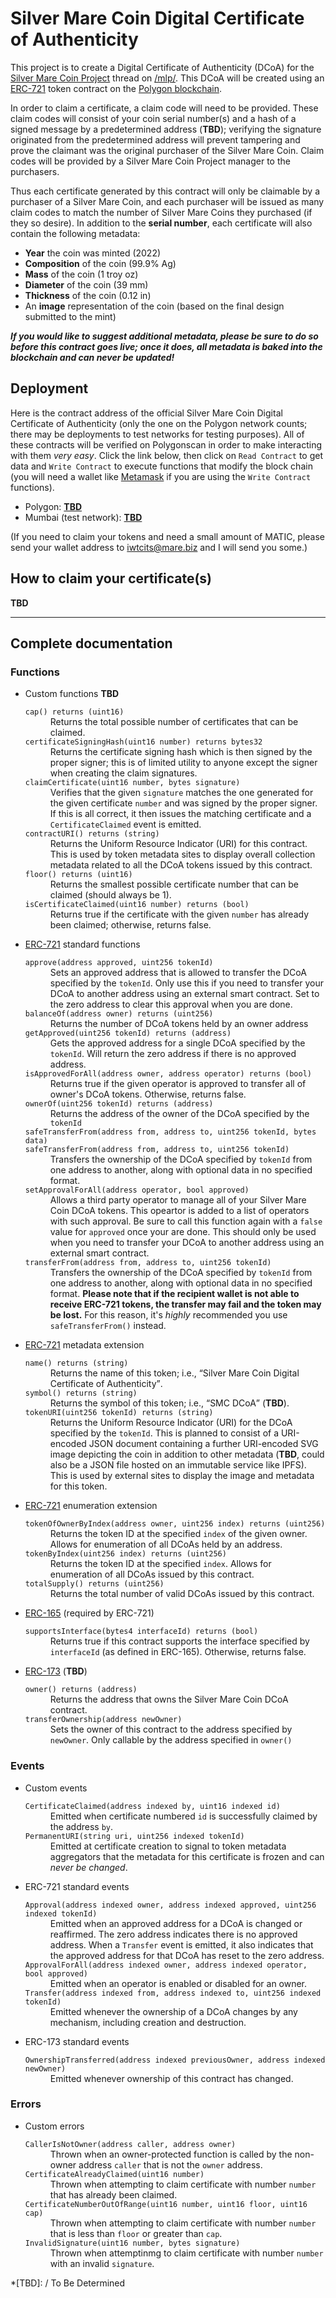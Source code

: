 # Silver Mare Coin Digital Certificate of Authenticity

This project is to create a Digital Certificate of Authenticity (DCoA) for the [Silver Mare Coin Project](https://desuarchive.org/mlp/search/subject/mlpmg/) thread on [/mlp/](https://4channel.org/mlp/).  This DCoA will be created using an [ERC-721](https://eips.ethereum.org/EIPS/eip-721) token contract on the [Polygon blockchain](https://polygon.technology/).

In order to claim a certificate, a claim code will need to be provided.  These claim codes will consist of your coin serial number(s) and a hash of a signed message by a predetermined address (**TBD**); verifying the signature originated from the predetermined address will prevent tampering and prove the claimant was the original purchaser of the Silver Mare Coin.  Claim codes will be provided by a Silver Mare Coin Project manager to the purchasers.

Thus each certificate generated by this contract will only be claimable by a purchaser of a Silver Mare Coin, and each purchaser will be issued as many claim codes to match the number of Silver Mare Coins they purchased (if they so desire).  In addition to the **serial number**, each certificate will also contain the following metadata:

* **Year** the coin was minted (2022)
* **Composition** of the coin (99.9% Ag)
* **Mass** of the coin (1 troy oz)
* **Diameter** of the coin (39 mm)
* **Thickness** of the coin (0.12 in)
* An **image** representation of the coin (based on the final design submitted to the mint)

***If you would like to suggest additional metadata, please be sure to do so before this contract goes live; once it does, all metadata is baked into the blockchain and can never be updated!***

## Deployment
Here is the contract address of the official Silver Mare Coin Digital Certificate of Authenticity (only the one on the Polygon network counts; there may be deployments to test networks for testing purposes).  All of these contracts will be verified on Polygonscan in order to make interacting with them *very easy*.  Click the link below, then click on `Read Contract` to get data and `Write Contract` to execute functions that modify the block chain (you will need a wallet like [Metamask](https://metamask.io/) if you are using the `Write Contract` functions).

* Polygon: **[TBD](https://polygonscan.com/address/TBD#code "View on Polygonscan")**
* Mumbai (test network): **[TBD](https://polygonscan.com/address/TBD#code "View on Polygonscan")**

(If you need to claim your tokens and need a small amount of MATIC, please send your wallet address to <iwtcits@mare.biz> and I will send you some.)

## How to claim your certificate(s)
**TBD**

---

## Complete documentation
### Functions
<ul>
<li>Custom functions <b>TBD</b>
<dl>
<dt><code>cap() returns (uint16)</code></dt>
<dd>Returns the total possible number of certificates that can be claimed.</dd>

<dt><code>certificateSigningHash(uint16 number) returns bytes32</code></dt>
<dd>Returns the certificate signing hash which is then signed by the proper signer; this is of limited utility to anyone except the signer when creating the claim signatures.</dd>

<dt><code>claimCertificate(uint16 number, bytes signature)</code></dt>
<dd>Verifies that the given <code>signature</code> matches the one generated for the given certificate <code>number</code> and was signed by the proper signer.  If this is all correct, it then issues the matching certificate and a <code>CertificateClaimed</code> event is emitted.</dd>

<dt><code>contractURI() returns (string)</code></dt>
<dd>Returns the Uniform Resource Indicator (URI) for this contract.  This is used by token metadata sites to display overall collection metadata related to all the DCoA tokens issued by this contract.</dd>

<dt><code>floor() returns (uint16)</code></dt>
<dd>Returns the smallest possible certificate number that can be claimed (should always be 1).</dd>

<dt><code>isCertificateClaimed(uint16 number) returns (bool)</code></dt>
<dd>Returns true if the certificate with the given <code>number</code> has already been claimed; otherwise, returns false.</dd>
</dl>
</li>
<li><a href="https://eips.ethereum.org/EIPS/eip-721">ERC-721</a> standard functions
<dl>
<dt><code>approve(address approved, uint256 tokenId)</code></dt>
<dd>Sets an approved address that is allowed to transfer the DCoA specified by the <code>tokenId</code>.  Only use this if you need to transfer your DCoA to another address using an external smart contract.  Set to the zero address to clear this approval when you are done.</dd>

<dt><code>balanceOf(address owner) returns (uint256)</code></dt>
<dd>Returns the number of DCoA tokens held by an owner address</dd>

<dt><code>getApproved(uint256 tokenId) returns (address)</code></dt>
<dd>Gets the approved address for a single DCoA specified by the <code>tokenId</code>.  Will return the zero address if there is no approved address.</dd>

<dt><code>isApprovedForAll(address owner, address operator) returns (bool)</code></dt>
<dd>Returns true if the given operator is approved to transfer all of owner's DCoA tokens.  Otherwise, returns false.</dd>

<dt><code>ownerOf(uint256 tokenId) returns (address)</code></dt>
<dd>Returns the address of the owner of the DCoA specified by the <code>tokenId</code></dd>

<dt><code>safeTransferFrom(address from, address to, uint256 tokenId, bytes data)</code></dt>
<dt><code>safeTransferFrom(address from, address to, uint256 tokenId)</code></dt>
<dd>Transfers the ownership of the DCoA specified by <code>tokenId</code> from one address to another, along with optional data in no specified format.</dd>

<dt><code>setApprovalForAll(address operator, bool approved)</code></dt>
<dd>Allows a third party operator to manage all of your Silver Mare Coin DCoA tokens.  This opeartor is added to a list of operators with such approval.  Be sure to call this function again with a <code>false</code> value for <code>approved</code> once your are done.  This should only be used when you need to transfer your DCoA to another address using an external smart contract.</dd>

<dt><code>transferFrom(address from, address to, uint256 tokenId)</code></dt>
<dd>Transfers the ownership of the DCoA specified by <code>tokenId</code> from one address to another, along with optional data in no specified format.  <b>Please note that if the recipient wallet is not able to receive ERC-721 tokens, the transfer may fail and the token may be lost.</b>  For this reason, it's <i>highly</i> recommended you use <code>safeTransferFrom()</code> instead.</dd>
</dl>
</li>
<li><a href="https://eips.ethereum.org/EIPS/eip-721">ERC-721</a> metadata extension
<dl>
<dt><code>name() returns (string)</code></dt>
<dd>Returns the name of this token; i.e., <q>Silver Mare Coin Digital Certificate of Authenticity</q>.</dd>

<dt><code>symbol() returns (string)</code></dt>
<dd>Returns the symbol of this token; i.e., <q>SMC DCoA</q> (<b>TBD</b>).</dd>

<dt><code>tokenURI(uint256 tokenId) returns (string)</code></dt>
<dd>Returns the Uniform Resource Indicator (URI) for the DCoA specified by the <code>tokenId</code>.  This is planned to consist of a URI-encoded JSON document containing a further URI-encoded SVG image depicting the coin in addition to other metadata (<b>TBD</b>, could also be a JSON file hosted on an immutable service like IPFS).  This is used by external sites to display the image and metadata for this token.</dd>
</dl>
</li>
<li><a href="https://eips.ethereum.org/EIPS/eip-721">ERC-721</a> enumeration extension
<dl>
<dt><code>tokenOfOwnerByIndex(address owner, uint256 index) returns (uint256)</code></dt>
<dd>Returns the token ID at the specified <code>index</code> of the given owner.  Allows for enumeration of all DCoAs held by an address.</dd>

<dt><code>tokenByIndex(uint256 index) returns (uint256)</code></dt>
<dd>Returns the token ID at the specified <code>index</code>.  Allows for enumeration of all DCoAs issued by this contract.</dd>

<dt><code>totalSupply() returns (uint256)</code></dt>
<dd>Returns the total number of valid DCoAs issued by this contract.</dd>
</dl>
</li>
<li><a href="https://eips.ethereum.org/EIPS/eip-165">ERC-165</a> (required by ERC-721)
<dl>
<dt><code>supportsInterface(bytes4 interfaceId) returns (bool)</code></dt>
<dd>Returns true if this contract supports the interface specified by <code>interfaceId</code> (as defined in ERC-165).  Otherwise, returns false.</dd>
</dl>
</li>
<li><a href="https://eips.ethereum.org/EIPS/eip-173">ERC-173</a> (<b>TBD</b>)
<dl>
<dt><code>owner() returns (address)</code></dt>
<dd>Returns the address that owns the Silver Mare Coin DCoA contract.</dd>

<dt><code>transferOwnership(address newOwner)</code></dt>
<dd>Sets the owner of this contract to the address specified by <code>newOwner</code>.  Only callable by the address specified in <code>owner()</code></dd>
</dl>
</li>
</ul>

### Events
<ul>
<li>Custom events
<dl>
<dt><code>CertificateClaimed(address indexed by, uint16 indexed id)</code></dt>
<dd>Emitted when certificate numbered <code>id</code> is successfully claimed by the address <code>by</code>.</dd>

<dt><code>PermanentURI(string uri, uint256 indexed tokenId)</code></dt>
<dd>Emitted at certificate creation to signal to token metadata aggregators that the metadata for this certificate is frozen and can <i>never be changed</i>.</dd>
</dl>
</li>
<li>ERC-721 standard events
<dl>
<dt><code>Approval(address indexed owner, address indexed approved, uint256 indexed tokenId)</code></dt>
<dd>Emitted when an approved address for a DCoA is changed or reaffirmed.  The zero address indicates there is no approved address.  When a <code>Transfer</code> event is emitted, it also indicates that the approved address for that DCoA has reset to the zero address.</dd>

<dt><code>ApprovalForAll(address indexed owner, address indexed operator, bool approved)</code></dt>
<dd>Emitted when an operator is enabled or disabled for an owner.</dd>

<dt><code>Transfer(address indexed from, address indexed to, uint256 indexed tokenId)</code></dt>
<dd>Emitted whenever the ownership of a DCoA changes by any mechanism, including creation and destruction.</dd>
</dl>
</li>
<li>ERC-173 standard events
<dl>
<dt><code>OwnershipTransferred(address indexed previousOwner, address indexed newOwner)</code></dt>
<dd>Emitted whenever ownership of this contract has changed.</dd>
</dl>
</li>
</ul>

### Errors
<ul>
<li>Custom errors
<dl>
<dt><code>CallerIsNotOwner(address caller, address owner)</code></dt>
<dd>Thrown when an owner-protected function is called by the non-owner address <code>caller</code> that is not the <code>owner</code> address.</dd>

<dt><code>CertificateAlreadyClaimed(uint16 number)</code></dt>
<dd>Thrown when attempting to claim certificate with number <code>number</code> that has already been claimed.</dd>

<dt><code>CertificateNumberOutOfRange(uint16 number, uint16 floor, uint16 cap)</code></dt>
<dd>Thrown when attempting to claim certificate with number <code>number</code> that is less than <code>floor</code> or greater than <code>cap</code>.</dd>

<dt><code>InvalidSignature(uint16 number, bytes signature)</code></dt>
<dd>Thrown when attemptinmg to claim certificate with number <code>number</code> with an invalid <code>signature</code>.</dd>
</dl>
</li>
</ul>

*[TBD]: / To Be Determined